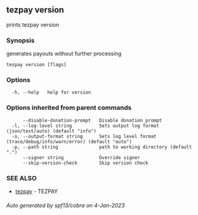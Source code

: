 ## tezpay version

prints tezpay version

### Synopsis

generates payouts without further processing

```
tezpay version [flags]
```

### Options

```
  -h, --help   help for version
```

### Options inherited from parent commands

```
      --disable-donation-prompt   Disable donation prompt
  -l, --log-level string          Sets output log format (json/text/auto) (default "info")
  -o, --output-format string      Sets log level format (trace/debug/info/warn/error) (default "auto")
  -p, --path string               path to working directory (default ".")
      --signer string             Override signer
      --skip-version-check        Skip version check
```

### SEE ALSO

* [tezpay](tezpay.md)	 - TEZPAY

###### Auto generated by spf13/cobra on 4-Jan-2023
